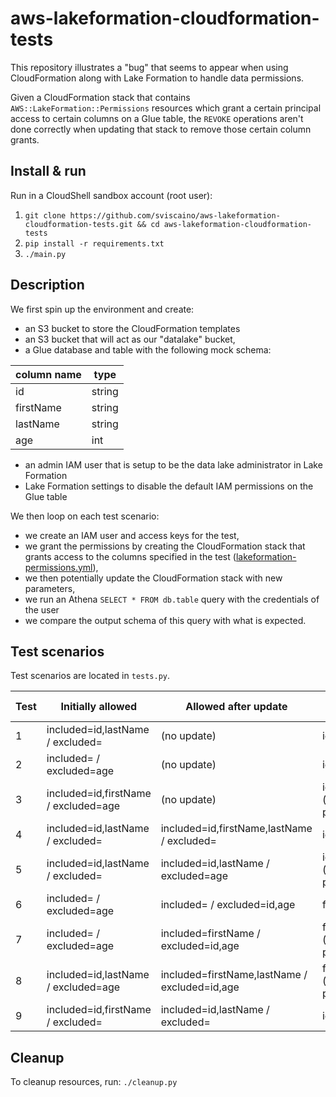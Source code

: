 # aws-lakeformation-cloudformation-tests
This repository illustrates a "bug" that seems to appear when using CloudFormation along with Lake Formation to handle data permissions.

Given a CloudFormation stack that contains `AWS::LakeFormation::Permissions` resources which grant a certain principal access to certain columns on a Glue table, the `REVOKE` operations aren't done correctly when updating that stack to remove those certain column grants.    

## Install & run
Run in a CloudShell sandbox account (root user):
1) `git clone https://github.com/sviscaino/aws-lakeformation-cloudformation-tests.git && cd aws-lakeformation-cloudformation-tests`
2) `pip install -r requirements.txt`
3) `./main.py`

## Description

We first spin up the environment and create:
- an S3 bucket to store the CloudFormation templates
- an S3 bucket that will act as our "datalake" bucket,
- a Glue database and table with the following mock schema:

| column name | type   |
|-------------|--------|
| id          | string |
| firstName   | string |
| lastName    | string |
| age         | int    |

- an admin IAM user that is setup to be the data lake administrator in Lake Formation
- Lake Formation settings to disable the default IAM permissions on the Glue table

We then loop on each test scenario:
- we create an IAM user and access keys for the test,
- we grant the permissions by creating the CloudFormation stack that grants access to the columns specified in the test ([lakeformation-permissions.yml](cfn/lakeformation-permissions.yml)),
- we then potentially update the CloudFormation stack with new parameters,
- we run an Athena `SELECT * FROM db.table` query with the credentials of the user
- we compare the output schema of this query with what is expected.

## Test scenarios

Test scenarios are located in `tests.py`.

| Test | Initially allowed                    | Allowed after update                            | Expected columns after SELECT *               | Actual columns after SELECT * | Result |
|------|--------------------------------------|-------------------------------------------------|-----------------------------------------------|-------------------------------|--------|
| 1    | included=id,lastName / excluded=     | (no update)                                   | id,lastName                                   | id,lastName                   | PASS   |
| 2    | included= / excluded=age             | (no update)                                   | id,firstName,lastName                         | id,firstName,lastName         | PASS   |
| 3    | included=id,firstName / excluded=age | (no update)                                   | id,firstName,lastName (excluded has priority) | id,firstName,lastName         | PASS   |
| 4    | included=id,lastName / excluded=     | included=id,firstName,lastName / excluded=    | id,firstName,lastName                         | id,firstName,lastName         | PASS   |
| 5    | included=id,lastName / excluded=     | included=id,lastName / excluded=age           | id,firstName,lastName (excluded has priority) | firstName                     | FAIL   |
| 6    | included= / excluded=age             | included= / excluded=id,age                   | firstName,lastName                            | id,firstName,lastName         | FAIL   |
| 7    | included= / excluded=age             | included=firstName / excluded=id,age          | firstName,lastName (excluded has priority)    | id,firstName,lastName         | FAIL   |
| 8    | included=id,lastName / excluded=age  | included=firstName,lastName / excluded=id,age | firstName,lastName (excluded has priority)    | id,firstName,lastName         | FAIL   |
| 9    | included=id,firstName / excluded=    | included=id,lastName / excluded=              | id,lastName                                   | id,firstName,lastName         | FAIL   |

## Cleanup

To cleanup resources, run: `./cleanup.py`
